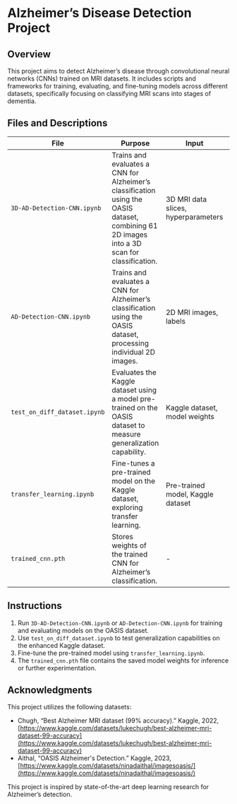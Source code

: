 # Alzheimer’s Disease Detection Project  

## Overview  
This project aims to detect Alzheimer’s disease through convolutional neural networks (CNNs) trained on MRI datasets. It includes scripts and frameworks for training, evaluating, and fine-tuning models across different datasets, specifically focusing on classifying MRI scans into stages of dementia.  

## Files and Descriptions  

| **File**                   | **Purpose**                                                                                  | **Input**                                                | **Output**                                           |
|----------------------------|----------------------------------------------------------------------------------------------|----------------------------------------------------------|-----------------------------------------------------|
| `3D-AD-Detection-CNN.ipynb`| Trains and evaluates a CNN for Alzheimer’s classification using the OASIS dataset, combining 61 2D images into a 3D scan for classification. | 3D MRI data slices, hyperparameters                      | Trained CNN model, performance data                |
| `AD-Detection-CNN.ipynb`   | Trains and evaluates a CNN for Alzheimer’s classification using the OASIS dataset, processing individual 2D images.                  | 2D MRI images, labels                                    | Classification accuracy, loss curves               |
| `test_on_diff_dataset.ipynb`| Evaluates the Kaggle dataset using a model pre-trained on the OASIS dataset to measure generalization capability.                     | Kaggle dataset, model weights                            | Evaluation metrics                                  |
| `transfer_learning.ipynb`  | Fine-tunes a pre-trained model on the Kaggle dataset, exploring transfer learning.            | Pre-trained model, Kaggle dataset                       | Updated model weights, transfer learning metrics   |
| `trained_cnn.pth`          | Stores weights of the trained CNN for Alzheimer’s classification.                            | -                                                        | Model weights                                       |

## Instructions  
1. Run `3D-AD-Detection-CNN.ipynb` or `AD-Detection-CNN.ipynb` for training and evaluating models on the OASIS dataset.  
2. Use `test_on_diff_dataset.ipynb` to test generalization capabilities on the enhanced Kaggle dataset.  
3. Fine-tune the pre-trained model using `transfer_learning.ipynb`.  
4. The `trained_cnn.pth` file contains the saved model weights for inference or further experimentation.  

## Acknowledgments  
This project utilizes the following datasets:  
- Chugh, “Best Alzheimer MRI dataset (99% accuracy).” Kaggle, 2022, [https://www.kaggle.com/datasets/lukechugh/best-alzheimer-mri-dataset-99-accuracy](https://www.kaggle.com/datasets/lukechugh/best-alzheimer-mri-dataset-99-accuracy)  
- Aithal, “OASIS Alzheimer's Detection.” Kaggle, 2023, [https://www.kaggle.com/datasets/ninadaithal/imagesoasis/](https://www.kaggle.com/datasets/ninadaithal/imagesoasis/)  

This project is inspired by state-of-the-art deep learning research for Alzheimer’s detection.
